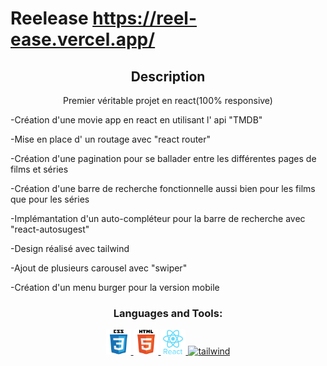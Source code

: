 # Reelease https://reel-ease.vercel.app/
<h2 align="center">Description</h2>
<p align="center">Premier véritable projet en react(100% responsive)</p>
<p>-Création d'une movie app en react en utilisant l' api "TMDB"</p>
<p>-Mise en place d' un routage avec "react router"</p>
<p>-Création d'une pagination pour se ballader entre les différentes pages de films et séries</p>
<p>-Création d'une barre de recherche fonctionnelle aussi bien pour les films que pour les séries</p>
<p>-Implémantation d'un auto-compléteur pour la barre de recherche avec "react-autosugest"</p>
<p>-Design réalisé avec tailwind</p>
<p>-Ajout de plusieurs carousel avec "swiper"</p>
<p>-Création d'un menu burger pour la version mobile</p>
<h3 align="center">Languages and Tools:</h3>
<p align="center"> <a href="https://www.w3schools.com/css/" target="_blank" rel="noreferrer"> <img src="https://raw.githubusercontent.com/devicons/devicon/master/icons/css3/css3-original-wordmark.svg" alt="css3" width="40" height="40"/> </a> 
  <a href="https://www.w3.org/html/" target="_blank" rel="noreferrer"> <img src="https://raw.githubusercontent.com/devicons/devicon/master/icons/html5/html5-original-wordmark.svg" alt="html5" width="40" height="40"/> </a>
  <a href="https://reactjs.org/" target="_blank" rel="noreferrer"> <img src="https://raw.githubusercontent.com/devicons/devicon/master/icons/react/react-original-wordmark.svg" alt="react" width="40" height="40"/> </a>
  <a href="https://tailwindcss.com/" target="_blank" rel="noreferrer"> <img src="https://www.vectorlogo.zone/logos/tailwindcss/tailwindcss-icon.svg" alt="tailwind" width="40" height="40"/> </a> </p>

